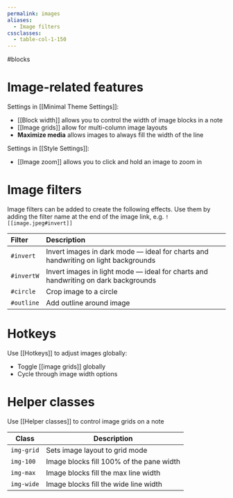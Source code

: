```yaml
---
permalink: images
aliases:
  - Image filters
cssclasses:
  - table-col-1-150
---
```


#blocks

# Image-related features

Settings in [[Minimal Theme Settings]]:

- [[Block width]] allows you to control the width of image blocks in a note
- [[Image grids]] allow for multi-column image layouts
- **Maximize media** allows images to always fill the width of the line

Settings in [[Style Settings]]:

- [[Image zoom]] allows you to click and hold an image to zoom in

# Image filters

Image filters can be added to create the following effects. Use them by adding the filter name at the end of the image link, e.g. `![[image.jpeg#invert]]`

| Filter     | Description                                                                        |
|:---------- |:---------------------------------------------------------------------------------- |
| `#invert`  | Invert images in dark mode — ideal for charts and handwriting on light backgrounds |
| `#invertW` | Invert images in light mode — ideal for charts and handwriting on dark backgrounds |
| `#circle`  | Crop image to a circle                                                             |
| `#outline` | Add outline around image                                                           | 

# Hotkeys

Use [[Hotkeys]] to adjust images globally:

- Toggle [[image grids]] globally
- Cycle through image width options

# Helper classes

Use [[Helper classes]] to control image grids on a note

| Class      | Description                              |
| ---------- | ---------------------------------------- |
| `img-grid` | Sets image layout to grid mode           |
| `img-100`  | Image blocks fill 100% of the pane width |
| `img-max`  | Image blocks fill the max line width     |
| `img-wide` | Image blocks fill the wide line width    | 